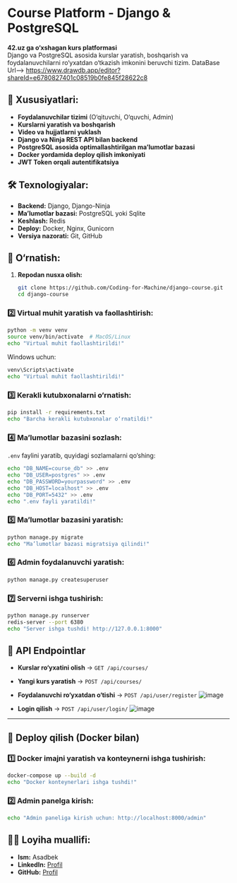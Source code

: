# Course Platform - Django & PostgreSQL

**42.uz ga o‘xshagan kurs platformasi**  
Django va PostgreSQL asosida kurslar yaratish, boshqarish va foydalanuvchilarni ro‘yxatdan o‘tkazish imkonini beruvchi tizim.
DataBase Url--> https://www.drawdb.app/editor?shareId=e6780827401c08519b0fe845f28622c8
## 📌 Xususiyatlari:
- **Foydalanuvchilar tizimi** (O‘qituvchi, O‘quvchi, Admin)
- **Kurslarni yaratish va boshqarish**
- **Video va hujjatlarni yuklash**
- **Django va Ninja REST API bilan backend**
- **PostgreSQL asosida optimallashtirilgan ma’lumotlar bazasi**
- **Docker yordamida deploy qilish imkoniyati**
- **JWT Token orqali autentifikatsiya**

## 🛠 Texnologiyalar:
- **Backend:** Django, Django-Ninja
- **Ma’lumotlar bazasi:** PostgreSQL yoki Sqlite
- **Keshlash:** Redis
- **Deploy:** Docker, Nginx, Gunicorn
- **Versiya nazorati:** Git, GitHub

## 🔧 O‘rnatish:

1. **Repodan nusxa olish:**
   ```bash
   git clone https://github.com/Coding-for-Machine/django-course.git
   cd django-course


### 2️⃣ Virtual muhit yaratish va faollashtirish:
```bash
python -m venv venv
source venv/bin/activate  # MacOS/Linux
echo "Virtual muhit faollashtirildi!"
```
Windows uchun:
```bash
venv\Scripts\activate  
echo "Virtual muhit faollashtirildi!"
```

### 3️⃣ Kerakli kutubxonalarni o‘rnatish:
```bash
pip install -r requirements.txt
echo "Barcha kerakli kutubxonalar o‘rnatildi!"
```

### 4️⃣ Ma’lumotlar bazasini sozlash:
`.env` faylini yaratib, quyidagi sozlamalarni qo‘shing:
```bash
echo "DB_NAME=course_db" >> .env
echo "DB_USER=postgres" >> .env
echo "DB_PASSWORD=yourpassword" >> .env
echo "DB_HOST=localhost" >> .env
echo "DB_PORT=5432" >> .env
echo ".env fayli yaratildi!"
```

### 5️⃣ Ma’lumotlar bazasini yaratish:
```bash
python manage.py migrate
echo "Ma’lumotlar bazasi migratsiya qilindi!"
```

### 6️⃣ Admin foydalanuvchi yaratish:
```bash
python manage.py createsuperuser
```

### 7️⃣ Serverni ishga tushirish:
```bash
python manage.py runserver
redis-server --port 6380
echo "Server ishga tushdi! http://127.0.0.1:8000"
```

## 📂 API Endpointlar

- **Kurslar ro‘yxatini olish** → `GET /api/courses/`
- **Yangi kurs yaratish** → `POST /api/courses/`
- **Foydalanuvchi ro‘yxatdan o‘tishi** → `POST /api/user/register`
  ![image](https://github.com/user-attachments/assets/c06cff8f-6487-4d63-afbc-8c24b38de8f5)

- **Login qilish** → `POST /api/user/login/`
![image](https://github.com/user-attachments/assets/20e5eca4-20c0-4d70-a0e7-4a232efe7754)

---
## 🚀 Deploy qilish (Docker bilan)

### 1️⃣ Docker imajni yaratish va konteynerni ishga tushirish:
```bash
docker-compose up --build -d
echo "Docker konteynerlari ishga tushdi!"
```

### 2️⃣ Admin panelga kirish:
```bash
echo "Admin paneliga kirish uchun: http://localhost:8000/admin"
```


## 👨‍💻 Loyiha muallifi:
- **Ism:** Asadbek  
- **LinkedIn:** [Profil](https://www.linkedin.com/in/coding-for-machine)  
- **GitHub:** [Profil](https://github.com/Coding-for-Machine)  

